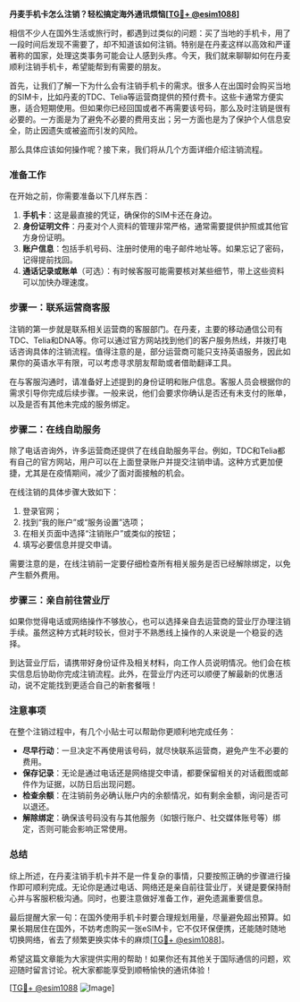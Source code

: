 **丹麦手机卡怎么注销？轻松搞定海外通讯烦恼[[TG💪+ @esim1088](https://t.me/s/esim1088)]**

相信不少人在国外生活或旅行时，都遇到过类似的问题：买了当地的手机卡，用了一段时间后发现不需要了，却不知道该如何注销。特别是在丹麦这样以高效和严谨著称的国家，处理这类事务可能会让人感到头疼。今天，我们就来聊聊如何在丹麦顺利注销手机卡，希望能帮到有需要的朋友。

首先，让我们了解一下为什么会有注销手机卡的需求。很多人在出国时会购买当地的SIM卡，比如丹麦的TDC、Telia等运营商提供的预付费卡。这些卡通常方便实惠，适合短期使用。但如果你已经回国或者不再需要该号码，那么及时注销是很有必要的。一方面是为了避免不必要的费用支出；另一方面也是为了保护个人信息安全，防止因遗失或被盗而引发的风险。

那么具体应该如何操作呢？接下来，我们将从几个方面详细介绍注销流程。

### 准备工作

在开始之前，你需要准备以下几样东西：

1. **手机卡**：这是最直接的凭证，确保你的SIM卡还在身边。
2. **身份证明文件**：丹麦对个人资料的管理非常严格，通常需要提供护照或其他官方身份证明。
3. **账户信息**：包括手机号码、注册时使用的电子邮件地址等。如果忘记了密码，记得提前找回。
4. **通话记录或账单**（可选）：有时候客服可能需要核对某些细节，带上这些资料可以加快办理速度。

### 步骤一：联系运营商客服

注销的第一步就是联系相关运营商的客服部门。在丹麦，主要的移动通信公司有TDC、Telia和DNA等。你可以通过官方网站找到他们的客户服务热线，并拨打电话咨询具体的注销流程。值得注意的是，部分运营商可能只支持英语服务，因此如果你的英语水平有限，可以考虑寻求朋友帮助或者借助翻译工具。

在与客服沟通时，请准备好上述提到的身份证明和账户信息。客服人员会根据你的需求引导你完成后续步骤。一般来说，他们会要求你确认是否还有未支付的账单，以及是否有其他未完成的服务绑定。

### 步骤二：在线自助服务

除了电话咨询外，许多运营商还提供了在线自助服务平台。例如，TDC和Telia都有自己的官方网站，用户可以在上面登录账户并提交注销申请。这种方式更加便捷，尤其是在疫情期间，减少了面对面接触的机会。

在线注销的具体步骤大致如下：
1. 登录官网；
2. 找到“我的账户”或“服务设置”选项；
3. 在相关页面中选择“注销账户”或类似的按钮；
4. 填写必要信息并提交申请。

需要注意的是，在线注销前一定要仔细检查所有相关服务是否已经解除绑定，以免产生额外费用。

### 步骤三：亲自前往营业厅

如果你觉得电话或网络操作不够放心，也可以选择亲自去运营商的营业厅办理注销手续。虽然这种方式耗时较长，但对于不熟悉线上操作的人来说是一个稳妥的选择。

到达营业厅后，请携带好身份证件及相关材料，向工作人员说明情况。他们会在核实信息后协助你完成注销流程。此外，在营业厅内还可以顺便了解最新的优惠活动，说不定能找到更适合自己的新套餐哦！

### 注意事项

在整个注销过程中，有几个小贴士可以帮助你更顺利地完成任务：

- **尽早行动**：一旦决定不再使用该号码，就尽快联系运营商，避免产生不必要的费用。
- **保存记录**：无论是通过电话还是网络提交申请，都要保留相关的对话截图或邮件作为证据，以防日后出现问题。
- **检查余额**：在注销前务必确认账户内的余额情况，如有剩余金额，询问是否可以退还。
- **解除绑定**：确保该号码没有与其他服务（如银行账户、社交媒体账号等）绑定，否则可能会影响正常使用。

### 总结

综上所述，在丹麦注销手机卡并不是一件复杂的事情，只要按照正确的步骤进行操作即可顺利完成。无论你是通过电话、网络还是亲自前往营业厅，关键是要保持耐心并与客服积极沟通。同时，也要注意做好准备工作，避免遗漏重要信息。

最后提醒大家一句：在国外使用手机卡时要合理规划用量，尽量避免超出预算。如果长期居住在国外，不妨考虑购买一张eSIM卡，它不仅环保便携，还能随时随地切换网络，省去了频繁更换实体卡的麻烦[[TG💪+ @esim1088](https://t.me/s/esim1088)]。

希望这篇文章能为大家提供实用的帮助！如果你还有其他关于国际通信的问题，欢迎随时留言讨论。祝大家都能享受到顺畅愉快的通讯体验！

[[TG💪+ @esim1088](https://t.me/s/esim1088) ![Image](https://i.postimg.cc/4NQfJmqS/Snipaste-2025-05-13-00-14-12.png)]